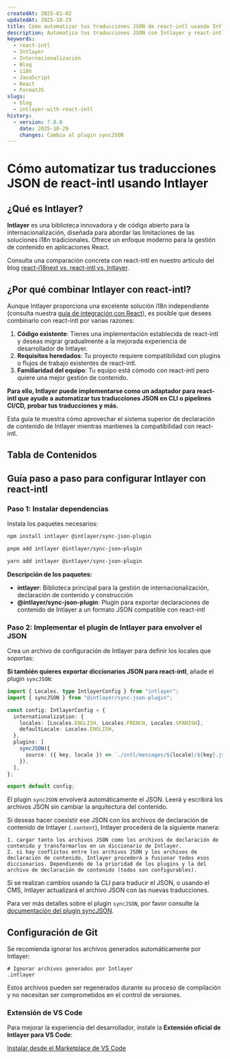 ```yaml
---
createdAt: 2025-01-02
updatedAt: 2025-10-29
title: Cómo automatizar tus traducciones JSON de react-intl usando Intlayer
description: Automatiza tus traducciones JSON con Intlayer y react-intl para una internacionalización mejorada en aplicaciones React.
keywords:
  - react-intl
  - Intlayer
  - Internacionalización
  - Blog
  - i18n
  - JavaScript
  - React
  - FormatJS
slugs:
  - blog
  - intlayer-with-react-intl
history:
  - version: 7.0.0
    date: 2025-10-29
    changes: Cambio al plugin syncJSON
---
```


# Cómo automatizar tus traducciones JSON de react-intl usando Intlayer

## ¿Qué es Intlayer?

**Intlayer** es una biblioteca innovadora y de código abierto para la internacionalización, diseñada para abordar las limitaciones de las soluciones i18n tradicionales. Ofrece un enfoque moderno para la gestión de contenido en aplicaciones React.

Consulta una comparación concreta con react-intl en nuestro artículo del blog [react-i18next vs. react-intl vs. Intlayer](https://github.com/aymericzip/intlayer/blob/main/docs/blog/es/react-i18next_vs_react-intl_vs_intlayer.md).

## ¿Por qué combinar Intlayer con react-intl?

Aunque Intlayer proporciona una excelente solución i18n independiente (consulta nuestra [guía de integración con React](https://github.com/aymericzip/intlayer/blob/main/docs/docs/es/intlayer_with_vite+react.md)), es posible que desees combinarlo con react-intl por varias razones:

1. **Código existente**: Tienes una implementación establecida de react-intl y deseas migrar gradualmente a la mejorada experiencia de desarrollador de Intlayer.
2. **Requisitos heredados**: Tu proyecto requiere compatibilidad con plugins o flujos de trabajo existentes de react-intl.
3. **Familiaridad del equipo**: Tu equipo está cómodo con react-intl pero quiere una mejor gestión de contenido.

**Para ello, Intlayer puede implementarse como un adaptador para react-intl que ayude a automatizar tus traducciones JSON en CLI o pipelines CI/CD, probar tus traducciones y más.**

Esta guía te muestra cómo aprovechar el sistema superior de declaración de contenido de Intlayer mientras mantienes la compatibilidad con react-intl.

## Tabla de Contenidos

<TOC/>

## Guía paso a paso para configurar Intlayer con react-intl

### Paso 1: Instalar dependencias

Instala los paquetes necesarios:

```bash packageManager="npm"
npm install intlayer @intlayer/sync-json-plugin
```

```bash packageManager="pnpm"
pnpm add intlayer @intlayer/sync-json-plugin
```

```bash packageManager="yarn"
yarn add intlayer @intlayer/sync-json-plugin
```

**Descripción de los paquetes:**

- **intlayer**: Biblioteca principal para la gestión de internacionalización, declaración de contenido y construcción
- **@intlayer/sync-json-plugin**: Plugin para exportar declaraciones de contenido de Intlayer a un formato JSON compatible con react-intl

### Paso 2: Implementar el plugin de Intlayer para envolver el JSON

Crea un archivo de configuración de Intlayer para definir los locales que soportas:

**Si también quieres exportar diccionarios JSON para react-intl**, añade el plugin `syncJSON`:

```typescript fileName="intlayer.config.ts"
import { Locales, type IntlayerConfig } from "intlayer";
import { syncJSON } from "@intlayer/sync-json-plugin";

const config: IntlayerConfig = {
  internationalization: {
    locales: [Locales.ENGLISH, Locales.FRENCH, Locales.SPANISH],
    defaultLocale: Locales.ENGLISH,
  },
  plugins: [
    syncJSON({
      source: ({ key, locale }) => `./intl/messages/${locale}/${key}.json`,
    }),
  ],
};

export default config;
```

El plugin `syncJSON` envolverá automáticamente el JSON. Leerá y escribirá los archivos JSON sin cambiar la arquitectura del contenido.

Si deseas hacer coexistir ese JSON con los archivos de declaración de contenido de Intlayer (`.content`), Intlayer procederá de la siguiente manera:

    1. cargar tanto los archivos JSON como los archivos de declaración de contenido y transformarlos en un diccionario de Intlayer.
    2. si hay conflictos entre los archivos JSON y los archivos de declaración de contenido, Intlayer procederá a fusionar todos esos diccionarios. Dependiendo de la prioridad de los plugins y la del archivo de declaración de contenido (todos son configurables).

Si se realizan cambios usando la CLI para traducir el JSON, o usando el CMS, Intlayer actualizará el archivo JSON con las nuevas traducciones.

Para ver más detalles sobre el plugin `syncJSON`, por favor consulte la [documentación del plugin syncJSON](https://github.com/aymericzip/intlayer/blob/main/docs/docs/es/plugins/sync-json.md).

## Configuración de Git

Se recomienda ignorar los archivos generados automáticamente por Intlayer:

```plaintext fileName=".gitignore"
# Ignorar archivos generados por Intlayer
.intlayer
```

Estos archivos pueden ser regenerados durante su proceso de compilación y no necesitan ser comprometidos en el control de versiones.

### Extensión de VS Code

Para mejorar la experiencia del desarrollador, instale la **Extensión oficial de Intlayer para VS Code**:

[Instalar desde el Marketplace de VS Code](https://marketplace.visualstudio.com/items?itemName=intlayer.intlayer-vs-code-extension)
